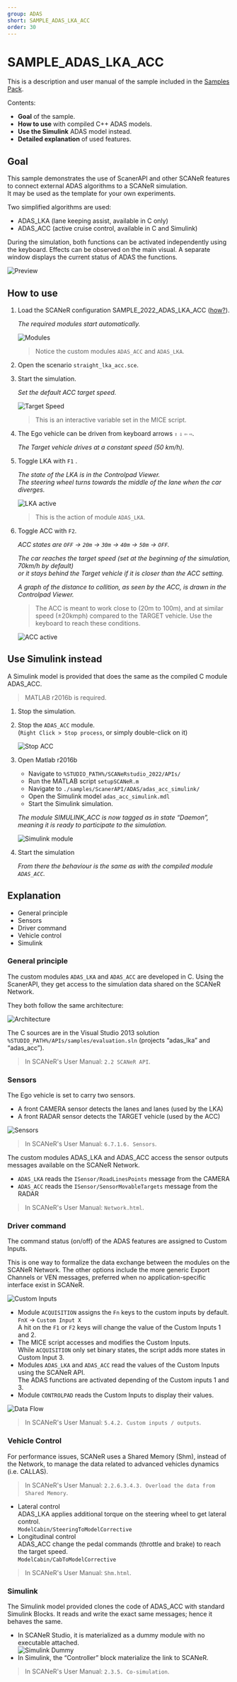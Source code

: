 ```yaml
---
group: ADAS
short: SAMPLE_ADAS_LKA_ACC
order: 30
---
```


# SAMPLE_ADAS_LKA_ACC

This is a description and user manual of the sample included in the [Samples Pack](https://github.com/AVSimulation/SCANeR-Samples-Pack).

Contents:
* **Goal** of the sample.
* **How to use** with compiled C++ ADAS models.
* **Use the Simulink** ADAS model instead.
* **Detailed explanation** of used features.

## Goal

This sample demonstrates the use of ScanerAPI and other SCANeR features to connect external ADAS algorithms to a SCANeR simulation.  
It may be used as the template for your own experiments.

Two simplified algorithms are used:
* ADAS_LKA (lane keeping assist, available in C only)
* ADAS_ACC (active cruise control, available in C and Simulink)

During the simulation, both functions can be activated independently using the keyboard. Effects can be observed on the main visual. A separate window displays the current status of ADAS the functions.

![Preview](assets/preview.png)

## How to use

1. Load the SCANeR configuration SAMPLE_2022_ADAS_LKA_ACC ([how?](../HT_Change_work_environment/HT_Change_work_environment.md)).  

   *The required modules start automatically.*
   
   ![Modules](assets/Modules.png)
   
   > Notice the custom modules `ADAS_ACC` and `ADAS_LKA`.

2. Open the scenario `straight_lka_acc.sce`.

3. Start the simulation.  

   *Set the default ACC target speed.*  
   
   ![Target Speed](assets/target_speed.png)  
   
   > This is an interactive variable set in the MICE script.

4. The Ego vehicle can be driven from keyboard arrows `⇧` `⇩` `⇦` `⇨`.  

   *The Target vehicle drives at a constant speed (50 km/h).*  

5. Toggle LKA with `F1`  .

   *The state of the LKA is in the Controlpad Viewer.  
   The steering wheel turns towards the middle of the lane when the car diverges.*
   
   ![LKA active](assets/lka_active.png)
   
   > This is the action of module `ADAS_LKA`.

6. Toggle ACC with `F2`.

   *ACC states are `OFF` → `20m` → `30m` → `40m` → `50m` → `OFF`.*
   
   *The car reaches the target speed (set at the beginning of the simulation, 70km/h by default)  
   or it stays behind the Target vehicle if it is closer than the ACC setting.*
   
   *A graph of the distance to collition, as seen by the ACC, is drawn in the Controlpad Viewer.*
   
   > The ACC is meant to work close to (20m to 100m), and at similar speed (±20kmph) compared to the TARGET vehicle. Use the keyboard to reach these conditions.

   ![ACC active](assets/acc_active.png)

## Use Simulink instead

A Simulink model is provided that does the same as the compiled C module ADAS_ACC.

> MATLAB r2016b is required.

1. Stop the simulation.

2. Stop the `ADAS_ACC` module.  
   (`Right Click > Stop process`, or simply double-click on it)

   ![Stop ACC](assets/stop_acc.png)

3. Open Matlab r2016b  

   - Navigate to `%STUDIO_PATH%/SCANeRstudio_2022/APIs/`
   - Run the MATLAB script `setupSCANeR.m`
   - Navigate to `./samples/ScanerAPI/ADAS/adas_acc_simulink/`
   - Open the Simulink model `adas_acc_simulink.mdl`
   - Start the Simulink simulation.

   *The module SIMULINK_ACC is now tagged as in state “Daemon”, meaning it is ready to participate to the simulation.*
   
   ![Simulink module](assets/simulink_module.png)
  
4. Start the simulation

    *From there the behaviour is the same as with the compiled module `ADAS_ACC`.*
 
## Explanation
 
* General principle
* Sensors
* Driver command
* Vehicle control
* Simulink
 
### General principle
 
The custom modules `ADAS_LKA` and `ADAS_ACC` are developed in C. Using the ScanerAPI, they get access to the simulation data shared on the SCANeR Network.

They both follow the same architecture:

![Architecture](assets/architecture.png)

The C sources are in the Visual Studio 2013 solution `%STUDIO_PATH%/APIs/samples/evaluation.sln` (projects “adas_lka” and “adas_acc”).
 
> In SCANeR's User Manual: `2.2 SCANeR API`.

### Sensors

The Ego vehicle is set to carry two sensors.

- A front CAMERA sensor detects the lanes and lanes (used by the LKA)
- A front RADAR sensor detects the TARGET vehicle (used by the ACC)

![Sensors](assets/sensors.png)
 
> In SCANeR's User Manual: `6.7.1.6. Sensors`.

The custom modules ADAS_LKA and ADAS_ACC access the sensor outputs messages available on the SCANeR Network.

- `ADAS_LKA` reads the `ISensor/RoadLinesPoints` message from the CAMERA
- `ADAS_ACC` reads the `ISensor/SensorMovableTargets` message from the RADAR

> In SCANeR's User Manual: `Network.html`.

### Driver command

The command status (on/off) of the ADAS features are assigned to Custom Inputs.

This is one way to formalize the data exchange between the modules on the SCANeR Network.
The other options include the more generic Export Channels or VEN messages, preferred when no application-specific interface exist in SCANeR.

![Custom Inputs](assets/custom_inputs.png)

- Module `ACQUISITION` assigns the `Fn` keys to the custom inputs by default.  
  `FnX` → `Custom Input X`  
  A hit on the `F1` or `F2` keys will change the value of the Custom Inputs 1 and 2.  
- The MICE script accesses and modifies the Custom Inputs.  
  While `ACQUISITION` only set binary states, the script adds more states in Custom Input 3.
- Modules `ADAS_LKA` and `ADAS_ACC` read the values of the Custom Inputs using the SCANeR API.  
  The ADAS functions are activated depending of the Custom inputs 1 and 3.
- Module `CONTROLPAD` reads the Custom Inputs to display their values.

![Data Flow](assets/data_flow.png)

> In SCANeR's User Manual: `5.4.2. Custom inputs / outputs`.

### Vehicle Control

For performance issues, SCANeR uses a Shared Memory (Shm), instead of the Network, to manage the data related to advanced vehicles dynamics (i.e. CALLAS).

> In SCANeR's User Manual: `2.2.6.3.4.3. Overload the data from Shared Memory`.

- Lateral control  
  ADAS_LKA applies additional torque on the steering wheel to get lateral control.  
  `ModelCabin/SteeringToModelCorrective`
- Longitudinal control  
  ADAS_ACC change the pedal commands (throttle and brake) to reach the target speed.  
  `ModelCabin/CabToModelCorrective`

> In SCANeR's User Manual: `Shm.html`.

### Simulink

The Simulink model provided clones the code of ADAS_ACC with standard Simulink Blocks.
It reads and write the exact same messages; hence it behaves the same.

- In SCANeR Studio, it is materialized as a dummy module with no executable attached.  
  ![Simulink Dummy](assets/simulink_dummy.png)
- In Simulink, the “Controller” block materialize the link to SCANeR.

> In SCANeR's User Manual: `2.3.5. Co-simulation`.
